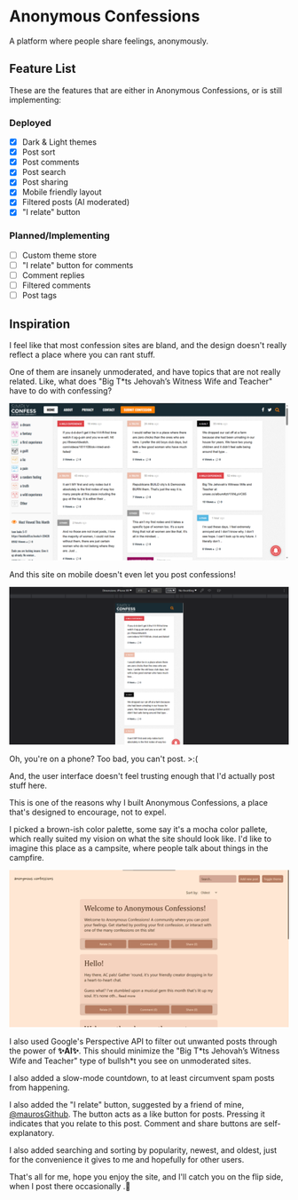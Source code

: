 # Anonymous Confessions

A platform where people share feelings, anonymously.

## Feature List

These are the features that are either in Anonymous Confessions, or is still implementing:

### Deployed

- [x] Dark & Light themes
- [x] Post sort
- [x] Post comments
- [x] Post search
- [x] Post sharing
- [x] Mobile friendly layout
- [x] Filtered posts (AI moderated)
- [x] "I relate" button

### Planned/Implementing

- [ ] Custom theme store
- [ ] "I relate" button for comments
- [ ] Comment replies
- [ ] Filtered comments
- [ ] Post tags

## Inspiration

I feel like that most confession sites are bland, and the design doesn't really reflect a place where you can rant stuff.

One of them are insanely unmoderated, and have topics that are not really related. Like, what does "Big T\*ts Jehovah’s Witness Wife and Teacher" have to do with confessing?

![Screenshot of Simply Confess Website](image.png)

And this site on mobile doesn't even let you post confessions!

![Uh oh, how do I post?](image-1.png)

Oh, you're on a phone? Too bad, you can't post. >:\(

And, the user interface doesn't feel trusting enough that I'd actually post stuff here.

This is one of the reasons why I built Anonymous Confessions, a place that's designed to encourage, not to expel.

I picked a brown-ish color palette, some say it's a mocha color pallete, which really suited my vision on what the site should look like. I'd like to imagine this place as a campsite, where people talk about things in the campfire.

![Anonymous Confessions Screenshot](image-2.png)

I also used Google's Perspective API to filter out unwanted posts through the power of **✨AI✨**. This should minimize the "Big T\*ts Jehovah’s Witness Wife and Teacher" type of bullsh\*t you see on unmoderated sites.

I also added a slow-mode countdown, to at least circumvent spam posts from happening.

I also added the "I relate" button, suggested by a friend of mine, [@maurosGithub](https://github.com/maurosGithub). The button acts as a like button for posts. Pressing it indicates that you relate to this post. Comment and share buttons are self-explanatory.

I also added searching and sorting by popularity, newest, and oldest, just for the convenience it gives to me and hopefully for other users.

That's all for me, hope you enjoy the site, and I'll catch you on the flip side, when I post there occasionally .👋
